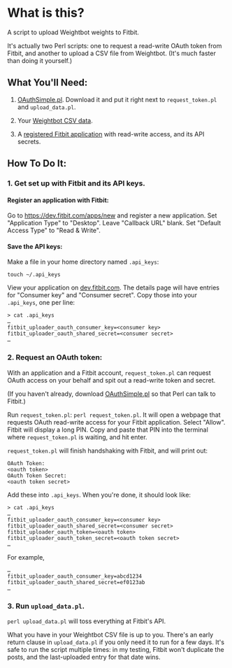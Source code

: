 # What is this?

A script to upload Weightbot weights to Fitbit.

It's actually two Perl scripts: one to request a read-write OAuth token from Fitbit, and another to upload a CSV file from Weightbot. (It's much faster than doing it yourself.)

## What You'll Need:

1. [OAuthSimple.pl](https://raw.github.com/jrconlin/oauthsimple/master/perl/OAuthSimple.pm). Download it and put it right next to `request_token.pl` and `upload_data.pl`.

2. Your [Weightbot CSV data](https://weightbot.com/).

3. A [registered Fitbit application](https://dev.fitbit.com/apps) with read-write access, and its API secrets.

## How To Do It:

### 1. Get set up with Fitbit and its API keys.

#### Register an application with Fitbit:

Go to https://dev.fitbit.com/apps/new and register a new application. Set "Application Type" to "Desktop". Leave "Callback URL" blank. Set "Default Access Type" to "Read & Write".

#### Save the API keys:

Make a file in your home directory named `.api_keys`:

	touch ~/.api_keys

View your application on [dev.fitbit.com](https://dev.fitbit.com/apps). The details page will have entries for "Consumer key" and "Consumer secret". Copy those into your `.api_keys`, one per line:

	> cat .api_keys
	…
	fitbit_uploader_oauth_consumer_key=<consumer key>
	fitbit_uploader_oauth_shared_secret=<consumer secret>
	…

### 2. Request an OAuth token:

With an application and a Fitbit account, `request_token.pl` can request OAuth access on your behalf and spit out a read-write token and secret.

(If you haven't already, download [OAuthSimple.pl](https://raw.github.com/jrconlin/oauthsimple/master/perl/OAuthSimple.pm) so that Perl can talk to Fitbit.)

Run `request_token.pl`: `perl request_token.pl`. It will open a webpage that requests OAuth read-write access for your Fitbit application. Select "Allow". Fitbit will display a long PIN. Copy and paste that PIN into the terminal where `request_token.pl` is waiting, and hit enter.

`request_token.pl` will finish handshaking with Fitbit, and will print out:

	OAuth Token:
	<oauth token>
	OAuth Token Secret:
	<oauth token secret>

Add these into `.api_keys`. When you're done, it should look like:

	> cat .api_keys
	…
	fitbit_uploader_oauth_consumer_key=<consumer key>
	fitbit_uploader_oauth_shared_secret=<consumer secret>
	fitbit_uploader_oauth_token=<oauth token>
	fitbit_uploader_oauth_token_secret=<oauth token secret>
	…

For example,

	…
	fitbit_uploader_oauth_consumer_key=abcd1234
	fitbit_uploader_oauth_shared_secret=ef0123ab
	…

### 3. Run `upload_data.pl`.

`perl upload_data.pl` will toss everything at Fitbit's API.

What you have in your Weightbot CSV file is up to you. There's an early return clause in `upload_data.pl` if you only need it to run for a few days. It's safe to run the script multiple times: in my testing, Fitbit won't duplicate the posts, and the last-uploaded entry for that date wins.
